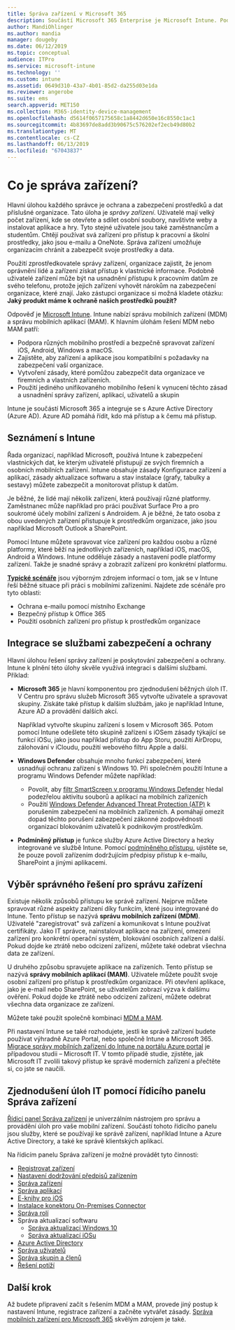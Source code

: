 ```yaml
---
title: Správa zařízení v Microsoft 365
description: Součástí Microsoft 365 Enterprise je Microsoft Intune. Podívejte se, jak Intune poskytuje správu mobilních zařízení a správy mobilních aplikací pro vaši organizaci. Běžné scénáře a použití Intune k nasazení služeb Microsoft 365 ve vašem prostředí.
author: MandiOhlinger
ms.author: mandia
manager: dougeby
ms.date: 06/12/2019
ms.topic: conceptual
audience: ITPro
ms.service: microsoft-intune
ms.technology: ''
ms.custom: intune
ms.assetid: 0649d310-43a7-4b01-85d2-da255d03e1da
ms.reviewer: angerobe
ms.suite: ems
search.appverid: MET150
ms.collection: M365-identity-device-management
ms.openlocfilehash: d5614f0657175658c1a8442d650e16c8550c1ac1
ms.sourcegitcommit: 4b83697de8add3b90675c576202ef2ecb49d80b2
ms.translationtype: MT
ms.contentlocale: cs-CZ
ms.lasthandoff: 06/13/2019
ms.locfileid: "67043837"
---
```

# <a name="what-is-device-management"></a>Co je správa zařízení? 

Hlavní úlohou každého správce je ochrana a zabezpečení prostředků a dat příslušné organizace. Tato úloha je *správy zařízení*. Uživatelé mají velký počet zařízení, kde se otevřete a sdílet osobní soubory, navštivte weby a instalovat aplikace a hry. Tyto stejné uživatele jsou také zaměstnancům a studentům. Chtějí používat svá zařízení pro přístup k pracovní a školní prostředky, jako jsou e-mailu a OneNote. Správa zařízení umožňuje organizacím chránit a zabezpečit svoje prostředky a data. 

Použití zprostředkovatele správy zařízení, organizace zajistit, že jenom oprávnění lidé a zařízení získat přístup k vlastnické informace. Podobně uživatelé zařízení může být na usnadnění přístupu k pracovním datům ze svého telefonu, protože jejich zařízení vyhovět nárokům na zabezpečení organizace, které znají. Jako zástupci organizace si možná kladete otázku: **Jaký produkt máme k ochraně našich prostředků použít?**

Odpověď je [Microsoft Intune](https://docs.microsoft.com/intune/introduction-intune). Intune nabízí správu mobilních zařízení (MDM) a správu mobilních aplikací (MAM). K hlavním úlohám řešení MDM nebo MAM patří:

- Podpora různých mobilního prostředí a bezpečně spravovat zařízení iOS, Android, Windows a macOS.
- Zajistěte, aby zařízení a aplikace jsou kompatibilní s požadavky na zabezpečení vaší organizace.
- Vytvoření zásady, které pomůžou zabezpečit data organizace ve firemních a vlastních zařízeních.
- Použití jediného unifikovaného mobilního řešení k vynucení těchto zásad a usnadnění správy zařízení, aplikací, uživatelů a skupin

Intune je součástí Microsoft 365 a integruje se s Azure Active Directory (Azure AD). Azure AD pomáhá řídit, kdo má přístup a k čemu má přístup.

## <a name="hello-intune"></a>Seznámení s Intune
Řada organizací, například Microsoft, používá Intune k zabezpečení vlastnických dat, ke kterým uživatelé přistupují ze svých firemních a osobních mobilních zařízení. Intune obsahuje zásady Konfigurace zařízení a aplikací, zásady aktualizace softwaru a stav instalace (grafy, tabulky a sestavy) můžete zabezpečit a monitorovat přístup k datům.

Je běžné, že lidé mají několik zařízení, která používají různé platformy. Zaměstnanec může například pro práci používat Surface Pro a pro soukromé účely mobilní zařízení s Androidem. A je běžné, že tato osoba z obou uvedených zařízení přistupuje k prostředkům organizace, jako jsou například Microsoft Outlook a SharePoint.

Pomocí Intune můžete spravovat více zařízení pro každou osobu a různé platformy, které běží na jednotlivých zařízeních, například iOS, macOS, Android a Windows. Intune odděluje zásady a nastavení podle platformy zařízení. Takže je snadné správy a zobrazit zařízení pro konkrétní platformu.

**[Typické scénáře](https://docs.microsoft.com/intune/common-scenarios)** jsou výborným zdrojem informací o tom, jak se v Intune řeší běžné situace při práci s mobilními zařízeními. Najdete zde scénáře pro tyto oblasti:  
- Ochrana e-mailu pomocí místního Exchange
- Bezpečný přístup k Office 365
- Použití osobních zařízení pro přístup k prostředkům organizace

## <a name="integration-with-secure-and-protect-services"></a>Integrace se službami zabezpečení a ochrany
Hlavní úlohou řešení správy zařízení je poskytování zabezpečení a ochrany. Intune k plnění této úlohy skvěle využívá integraci s dalšími službami. Příklad:

- **Microsoft 365** je hlavní komponentou pro zjednodušení běžných úloh IT. V Centru pro správu služeb Microsoft 365 vytvořte uživatele a spravovat skupiny. Získáte také přístup k dalším službám, jako je například Intune, Azure AD a provádění dalších akcí. 

  Například vytvořte skupinu zařízení s Iosem v Microsoft 365. Potom pomocí Intune odešlete této skupině zařízení s iOSem zásady týkající se funkcí iOSu, jako jsou například přístup do App Storu, použití AirDropu, zálohování v iCloudu, použití webového filtru Apple a další.

- **Windows Defender** obsahuje mnoho funkcí zabezpečení, které usnadňují ochranu zařízení s Windows 10. Při společném použití Intune a programu Windows Defender můžete například: 

    - Povolit, aby [filtr SmartScreen v programu Windows Defender](https://docs.microsoft.com/intune/endpoint-protection-windows-10) hledal podezřelou aktivitu souborů a aplikací na mobilních zařízeních 
    - Použití [Windows Defender Advanced Threat Protection (ATP)](https://docs.microsoft.com/intune/advanced-threat-protection) k porušením zabezpečení na mobilních zařízeních. A pomáhají omezit dopad těchto porušení zabezpečení zákonné zodpovědnosti organizací blokováním uživatelů k podnikovým prostředkům.

- **Podmíněný přístup** je funkce služby Azure Active Directory a hezky integrované ve službě Intune. Pomocí [podmíněného přístupu](https://docs.microsoft.com/intune/conditional-access), ujistěte se, že pouze povolí zařízením dodržujícím předpisy přístup k e-mailu, SharePoint a jinými aplikacemi. 

## <a name="choose-the-device-management-solution-thats-right-for-you"></a>Výběr správného řešení pro správu zařízení

Existuje několik způsobů přístupu ke správě zařízení. Nejprve můžete spravovat různé aspekty zařízení díky funkcím, které jsou integrované do Intune. Tento přístup se nazývá **správu mobilních zařízení (MDM)**. Uživatelé "zaregistrovat" svá zařízení a komunikovat s Intune používat certifikáty. Jako IT správce, nainstalovat aplikace na zařízení, omezení zařízení pro konkrétní operační systém, blokování osobních zařízení a další. Pokud dojde ke ztrátě nebo odcizení zařízení, můžete také odebrat všechna data ze zařízení. 

U druhého způsobu spravujete aplikace na zařízeních. Tento přístup se nazývá **správy mobilních aplikací (MAM)**. Uživatele můžete použít svoje osobní zařízení pro přístup k prostředkům organizace. Při otevření aplikace, jako je e-mail nebo SharePoint, se uživatelům zobrazí výzva k dalšímu ověření. Pokud dojde ke ztrátě nebo odcizení zařízení, můžete odebrat všechna data organizace ze zařízení. 

Můžete také použít společně kombinaci [MDM a MAM](https://docs.microsoft.com/intune/byod-technology-decisions).

Při nastavení Intune se také rozhodujete, jestli ke správě zařízení budete používat výhradně Azure Portal, nebo společně Intune a Microsoft 365. [Migrace správy mobilních zařízení do Intune na portálu Azure portal](https://www.microsoft.com/itshowcase/Article/Content/1042/Migrating-mobile-device-management-to-Intune-in-the-Azure-portal) je případovou studii – Microsoft IT. V tomto případě studie, zjistěte, jak Microsoft IT zvolili takový přístup ke správě moderních zařízení a přečtěte si, co jste se naučili.

## <a name="simplify-it-tasks-using-the-device-management-dashboard"></a>Zjednodušení úloh IT pomocí řídicího panelu Správa zařízení

[Řídicí panel Správa zařízení](https://devicemanagement.portal.azure.com/) je univerzálním nástrojem pro správu a provádění úloh pro vaše mobilní zařízení. Součástí tohoto řídicího panelu jsou služby, které se používají ke správě zařízení, například Intune a Azure Active Directory, a také ke správě klientských aplikací. 

Na řídicím panelu Správa zařízení je možné provádět tyto činnosti:

- [Registrovat zařízení](https://docs.microsoft.com/intune/device-enrollment)
- [Nastavení dodržování předpisů zařízením](https://docs.microsoft.com/intune/device-compliance-get-started)
- [Správa zařízení](https://docs.microsoft.com/intune/device-management)
- [Správa aplikací](https://docs.microsoft.com/intune/app-management)  
- [E-knihy pro iOS](https://docs.microsoft.com/intune/vpp-ebooks-ios)  
- [Instalace konektoru On-Premises Connector](https://docs.microsoft.com/intune/exchange-connector-install)  
- [Správa rolí](https://docs.microsoft.com/intune/role-based-access-control)  
- Správa aktualizací softwaru
  - [Správa aktualizací Windows 10](https://docs.microsoft.com/intune/windows-update-for-business-configure)  
  - [Správa aktualizací iOSu](https://docs.microsoft.com/intune/software-updates-ios)  
- [Azure Active Directory](https://docs.microsoft.com/azure/active-directory)  
- [Správa uživatelů](https://docs.microsoft.com/azure/active-directory/fundamentals/add-users-azure-active-directory)
- [Správa skupin a členů](https://docs.microsoft.com/azure/active-directory/fundamentals/active-directory-manage-groups)
- [Řešení potíží](https://docs.microsoft.com/intune/help-desk-operators)

## <a name="next-step"></a>Další krok
Až budete připravení začít s řešením MDM a MAM, provede jiný postup k nastavení Intune, registrace zařízení a začněte vytvářet zásady. [Správa mobilních zařízení pro Microsoft 365](https://docs.microsoft.com/microsoft-365/enterprise/mobility-infrastructure) skvělým zdrojem je také.
